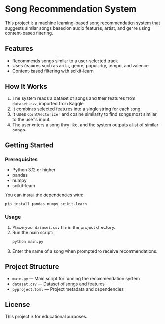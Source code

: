 # Song Recommendation System

This project is a machine learning-based song recommendation system that suggests similar songs based on audio features, artist, and genre using content-based filtering.

## Features
- Recommends songs similar to a user-selected track
- Uses features such as artist, genre, popularity, tempo, and valence
- Content-based filtering with scikit-learn

## How It Works
1. The system reads a dataset of songs and their features from `dataset.csv`, imported from Kaggle
2. It combines selected features into a single string for each song.
3. It uses `CountVectorizer` and cosine similarity to find songs most similar to the user's input.
4. The user enters a song they like, and the system outputs a list of similar songs.

## Getting Started

### Prerequisites
- Python 3.12 or higher
- pandas
- numpy
- scikit-learn

You can install the dependencies with:
```bash
pip install pandas numpy scikit-learn
```

### Usage
1. Place your `dataset.csv` file in the project directory.
2. Run the main script:
   ```bash
   python main.py
   ```
3. Enter the name of a song when prompted to receive recommendations.

## Project Structure
- `main.py` — Main script for running the recommendation system
- `dataset.csv` — Dataset of songs and features
- `pyproject.toml` — Project metadata and dependencies

## License
This project is for educational purposes.
